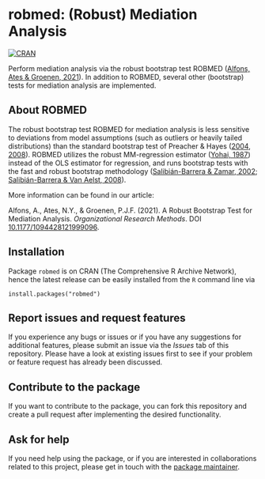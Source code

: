 # robmed: (Robust) Mediation Analysis

[![CRAN](https://www.R-pkg.org/badges/version/robmed)](https://CRAN.R-project.org/package=robmed) 


Perform mediation analysis via the robust bootstrap test ROBMED ([Alfons, Ates & Groenen, 2021](https://doi.org/10.1177/1094428121999096)).  In addition to ROBMED, several other (bootstrap) tests for mediation analysis are implemented.


## About ROBMED

The robust bootstrap test ROBMED for mediation analysis is less sensitive to deviations from model assumptions (such as outliers or heavily tailed distributions) than the standard bootstrap test of Preacher & Hayes ([2004](http://dx.doi.org/10.3758/BF03206553), [2008](http://dx.doi.org/10.3758/BRM.40.3.879)).  ROBMED utilizes the robust MM-regression estimator ([Yohai, 1987](https://projecteuclid.org/euclid.aos/1176350366)) instead of the OLS estimator for regression, and runs bootstrap tests with the fast and robust bootstrap methodology ([Salibián-Barrera & Zamar, 2002](https://projecteuclid.org/euclid.aos/1021379865); [Salibián-Barrera & Van Aelst, 2008](https://doi.org/10.1016/j.csda.2008.05.007)).

More information can be found in our article:

Alfons, A., Ates, N.Y., & Groenen, P.J.F. (2021). A Robust Bootstrap Test for
Mediation Analysis. *Organizational Research Methods*. DOI [10.1177/1094428121999096](https://doi.org/10.1177/1094428121999096).


## Installation

Package `robmed` is on CRAN (The Comprehensive R Archive Network), hence the latest release can be easily installed from the `R` command line via

```
install.packages("robmed")
```


## Report issues and request features

If you experience any bugs or issues or if you have any suggestions for additional features, please submit an issue via the *Issues* tab of this repository.  Please have a look at existing issues first to see if your problem or feature request has already been discussed.


## Contribute to the package

If you want to contribute to the package, you can fork this repository and create a pull request after implementing the desired functionality.


## Ask for help

If you need help using the package, or if you are interested in collaborations related to this project, please get in touch with the [package maintainer](https://personal.eur.nl/alfons/).
